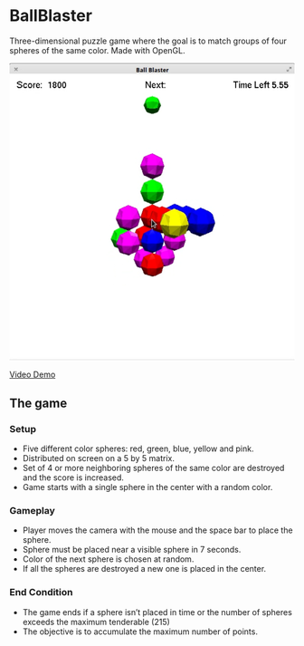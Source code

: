 # BallBlaster
Three-dimensional puzzle game where the goal is to match groups of four spheres of the same color. Made with OpenGL.

![Screen 1](https://github.com/luispmenezes/BallBlaster/blob/master/img_1.png)

[Video Demo](https://drive.google.com/open?id=0B3nMgJHBhW_QV0Y3MUt4eE9tMlU)

## The game
### Setup
* Five different color spheres: red, green, blue, yellow and pink.
* Distributed on screen on a 5 by 5 matrix.
* Set of 4 or more neighboring spheres of the same color are destroyed and the score is increased.
* Game starts with a single sphere in the center with a random color.

### Gameplay
* Player moves the camera with the mouse and the space bar to place the sphere.
* Sphere must be placed near a visible sphere in 7 seconds.
* Color of the next sphere is chosen at random.
* If all the spheres are destroyed a new one is placed in the center.

### End Condition
* The game ends if a sphere isn’t placed in time or the number of spheres exceeds the maximum tenderable (215)
* The objective is to accumulate the maximum number of points.

